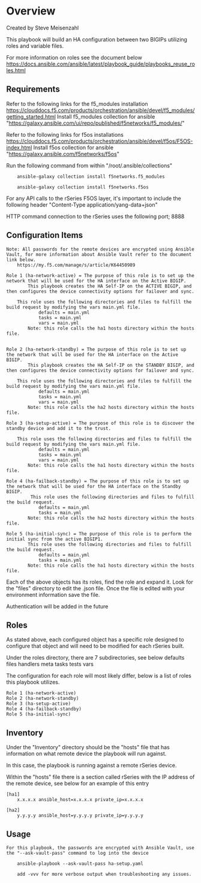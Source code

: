 # Overview

Created by Steve Meisenzahl

This playbook will build an HA configuration between two BIGIPs utilizing roles and variable files.

For more information on roles see the document below
    https://docs.ansible.com/ansible/latest/playbook_guide/playbooks_reuse_roles.html

## Requirements
Refer to the following links for the f5_modules installation
     https://clouddocs.f5.com/products/orchestration/ansible/devel/f5_modules/getting_started.html
Install f5_modules collection for ansible "https://galaxy.ansible.com/ui/repo/published/f5networks/f5_modules/"

Refer to the following links for f5os installations
    https://clouddocs.f5.com/products/orchestration/ansible/devel/f5os/F5OS-index.html
Install f5os collection for ansible "https://galaxy.ansible.com/f5networks/f5os"

Run the following command from within "/root/.ansible/collections" 
```
    ansible-galaxy collection install f5networks.f5_modules

    ansible-galaxy collection install f5networks.f5os
```
For any API calls to the rSeries F5OS layer, it's important to include the following header 
    "Content-Type application/yang-data+json" 
 
 HTTP command connection to the rSeries uses the following port;
  8888

## Configuration Items
    Note: All passwords for the remote devices are encrypted using Ansible Vault, for more information about Ansible Vault refer to the document link below.
        https://my.f5.com/manage/s/article/K64450989

    Role 1 (ha-network-active) = The purpose of this role is to set up the network that will be used for the HA interface on the Active BIGIP.
            This playbook creates the HA Self-IP on the ACTIVE BIGIP, and then configures the device connectivity options for failover and sync.
        
        This role uses the following directories and files to fulfill the build request by modifying the vars main.yml file.
                defaults = main.yml
                tasks = main.yml
                vars = main.yml
            Note: this role calls the ha1 hosts directory within the hosts file.


    Role 2 (ha-network-standby) = The purpose of this role is to set up the network that will be used for the HA interface on the Active BIGIP.
            This playbook creates the HA Self-IP on the STANDBY BIGIP, and then configures the device connectivity options for failover and sync.
        
        This role uses the following directories and files to fulfill the build request by modifying the vars main.yml file.
                defaults = main.yml
                tasks = main.yml
                vars = main.yml
            Note: this role calls the ha2 hosts directory within the hosts file.

    Role 3 (ha-setup-active) = The purpose of this role is to discover the standby device and add it to the trust.
        
        This role uses the following directories and files to fulfill the build request by modifying the vars main.yml file.
                defaults = main.yml
                tasks = main.yml
                vars = main.yml
            Note: this role calls the ha1 hosts directory within the hosts file.

    Role 4 (ha-failback-standby) = The purpose of this role is to set up the network that will be used for the HA interface on the Standby BIGIP.
             This role uses the following directories and files to fulfill the build request.
                defaults = main.yml
                tasks = main.yml
            Note: this role calls the ha2 hosts directory within the hosts file.

    Role 5 (ha-initial-sync) = The purpose of this role is to perform the initial sync from the active BIGIP1.
            This role uses the following directories and files to fulfill the build request.
                defaults = main.yml
                tasks = main.yml
            Note: this role calls the ha1 hosts directory within the hosts file.
      


Each of the above objects has its roles, find the role and expand it.  Look for the "files" directory to edit the .json file.  Once the file is edited with your environment information save the file.

Authentication will be added in the future

## Roles

As stated above, each configured object has a specific role designed to configure that object and will need to be modified for each rSeries built.

Under the roles directory, there are 7 subdirectories, see below
    defaults
    files
    handlers
    meta
    tasks
    tests
    vars

The configuration for each role will most likely differ, below is a list of roles this playbook utilizes.

    Role 1 (ha-network-active)
    Role 2 (ha-network-standby)
    Role 3 (ha-setup-active)
    Role 4 (ha-failback-standby)
    Role 5 (ha-initial-sync)

## Inventory

Under the "Inventory" directory should be the "hosts" file that has information on what remote device the playbook will run against.

In this case, the playbook is running against a remote rSeries device.

Within the "hosts" file there is a section called rSeries with the IP address of the remote device, see below for an example of this entry

    [ha1]
        x.x.x.x ansible_host=x.x.x.x private_ip=x.x.x.x

    [ha2]
        y.y.y.y ansible_host=y.y.y.y private_ip=y.y.y.y

## Usage
```
For this playbook, the passwords are encrypted with Ansible Vault, use the "--ask-vault-pass" command to log into the device

    ansible-playbook --ask-vault-pass ha-setup.yaml

    add -vvv for more verbose output when troubleshooting any issues.
```
